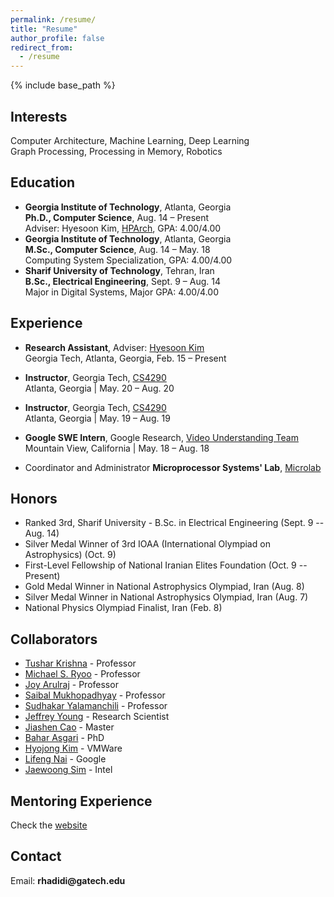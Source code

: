 ```yaml
---
permalink: /resume/
title: "Resume"
author_profile: false
redirect_from:
  - /resume
---
```


{% include base_path %}

## Interests
Computer Architecture, Machine Learning,  Deep Learning  
Graph Processing, Processing in Memory, Robotics


## Education
* __Georgia Institute of Technology__, Atlanta, Georgia  
__Ph.D., Computer Science__, Aug. 14 – Present  
Adviser: Hyesoon Kim, [HPArch](http://hparch.gatech.edu/), GPA: 4.00/4.00
* __Georgia Institute of Technology__, Atlanta, Georgia  
__M.Sc., Computer Science__, Aug. 14 – May. 18  
Computing System Specialization, GPA: 4.00/4.00
* __Sharif University of Technology__, Tehran, Iran  
__B.Sc., Electrical Engineering__, Sept. 9 – Aug. 14  
Major in Digital Systems, Major GPA: 4.00/4.00

## Experience
* __Research Assistant__, Adviser: [Hyesoon Kim](https://www.cc.gatech.edu/~hyesoon/)  
Georgia Tech, Atlanta, Georgia,  Feb. 15 – Present

* __Instructor__, Georgia Tech, [CS4290](https://www.cc.gatech.edu/~rhadidi6/cs4290-2020/index.html)  
Atlanta, Georgia | May. 20 – Aug. 20

* __Instructor__, Georgia Tech, [CS4290](https://www.cc.gatech.edu/~rhadidi6/cs4290/index.html)  
Atlanta, Georgia | May. 19 – Aug. 19

* __Google SWE Intern__, Google Research, [Video Understanding Team](https://research.google.com/youtube8m/people.html)  
Mountain View, California | May. 18 – Aug. 18

* Coordinator and Administrator __Microprocessor Systems' Lab__, [Microlab](http://ee.sharif.edu/~microlab_t/MicroLab.html)


## Honors
* Ranked 3rd, Sharif University - B.Sc. in Electrical Engineering  (Sept. 9 -- Aug. 14)
* Silver Medal Winner of 3rd IOAA (International Olympiad on Astrophysics) (Oct. 9)
* First-Level Fellowship of National Iranian Elites Foundation (Oct. 9 -- Present)
* Gold Medal Winner in National Astrophysics Olympiad, Iran (Aug. 8)
* Silver Medal Winner in National Astrophysics Olympiad, Iran (Aug. 7)
* National Physics Olympiad Finalist, Iran (Feb. 8)

## Collaborators
 * [Tushar Krishna](https://tusharkrishna.ece.gatech.edu/) - Professor
 * [Michael S. Ryoo](http://michaelryoo.com/) - Professor
 * [Joy Arulraj](https://www.cc.gatech.edu/~jarulraj/) - Professor
 * [Saibal Mukhopadhyay](https://www.ece.gatech.edu/faculty-staff-directory/saibal-mukhopadhyay) - Professor
 * [Sudhakar Yalamanchili](https://sudha-curr.ece.gatech.edu/) - Professor
 * [Jeffrey Young](https://www.cc.gatech.edu/~jyoung9/) - Research Scientist
 * [Jiashen Cao](https://jiashenc.github.io/) - Master
 * [Bahar Asgari](https://baharasg.github.io/) - PhD
 * [Hyojong Kim](https://hyojongk.github.io/) - VMWare
 * [Lifeng Nai](http://nailifeng.org/) - Google
 * [Jaewoong Sim](https://jaewoong.org/) - Intel



## Mentoring Experience
Check the [website](http://hparch.gatech.edu/undergraduate_research/)

## Contact
Email: __rhadidi@gatech.edu__
